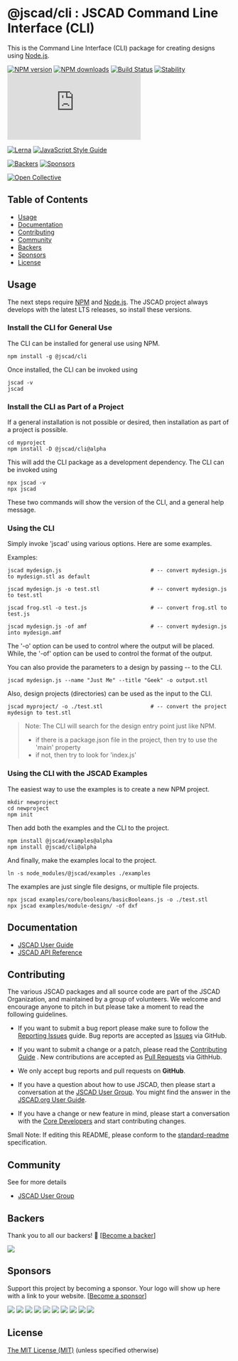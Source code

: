# @jscad/cli : JSCAD Command Line Interface (CLI)

This is the Command Line Interface (CLI) package for creating designs using [Node.js](https://nodejs.org).

[![NPM version](https://badge.fury.io/js/%40jscad%2Fcli.svg)](https://www.npmjs.com/package/@jscad/cli)
[![NPM downloads](https://img.shields.io/npm/dw/@jscad/cli)](https://www.npmjs.com/package/@jscad/cli)
[![Build Status](https://travis-ci.org/jscad/OpenJSCAD.org.svg?branch=master)](https://travis-ci.org/jscad/OpenJSCAD.org)
[![Stability](https://img.shields.io/badge/stability-stable-green.svg)](https://github.com/emersion/stability-badges#stable)
[![License](https://img.shields.io/github/license/jscad/OpenJSCAD.org)](https://github.com/jscad/OpenJSCAD.org/blob/master/LICENSE)

[![Lerna](https://img.shields.io/badge/maintained%20with-lerna-cc00ff.svg)](https://lernajs.io/)
[![JavaScript Style Guide](https://img.shields.io/badge/code_style-standard-brightgreen.svg)](https://standardjs.com)

[![Backers](https://img.shields.io/opencollective/backers/openjscad)](https://opencollective.com/openjscad)
[![Sponsors](https://img.shields.io/opencollective/sponsors/openjscad)](https://opencollective.com/openjscad)

<a href="https://opencollective.com/openjscad"><img src="https://opencollective.com/openjscad/donate/button.png?color=blue" alt="Open Collective"></a>

## Table of Contents

- [Usage](#usage)
- [Documentation](#documentation)
- [Contributing](#contributing)
- [Community](#community)
- [Backers](#backers)
- [Sponsors](#sponsors)
- [License](#license)

## Usage

The next steps require [NPM](https://www.npmjs.com/) and [Node.js](https://nodejs.org).
The JSCAD project always develops with the latest LTS releases, so install these versions.

### Install the CLI for General Use

The CLI can be installed for general use using NPM.
```
npm install -g @jscad/cli
```
Once installed, the CLI can be invoked using
```
jscad -v
jscad
```

### Install the CLI as Part of a Project

If a general installation is not possible or desired, then installation as part of a project is possible.
```
cd myproject
npm install -D @jscad/cli@alpha
```

This will add the CLI package as a development dependency. The CLI can be invoked using
```
npx jscad -v
npx jscad
```
These two commands will show the version of the CLI, and a general help message.

### Using the CLI

Simply invoke 'jscad' using various options. Here are some examples.

Examples:

```jscad mydesign.js                            # -- convert mydesign.js to mydesign.stl as default```

```jscad mydesign.js -o test.stl                # -- convert mydesign.js to test.stl```

```jscad frog.stl -o test.js                    # -- convert frog.stl to test.js```

```jscad mydesign.js -of amf                    # -- convert mydesign.js into mydesign.amf```

The '-o' option can be used to control where the output will be placed.
While, the '-of' option can be used to control the format of the output.

You can also provide the parameters to a design by passing --<paramName> <value> to the CLI.

```jscad mydesign.js --name "Just Me" --title "Geek" -o output.stl```

Also, design projects (directories) can be used as the input to the CLI.

```jscad myproject/ -o ./test.stl               # -- convert the project mydesign to test.stl```

> Note: The CLI will search for the design entry point just like NPM.
> - if there is a package.json file in the project, then try to use the 'main' property
> - if not, then try to look for 'index.js'

### Using the CLI with the JSCAD Examples

The easiest way to use the examples is to create a new NPM project.
```
mkdir newproject
cd newproject
npm init
```
Then add both the examples and the CLI to the project.
```
npm install @jscad/examples@alpha
npm install @jscad/cli@alpha
```
And finally, make the examples local to the project.
```
ln -s node_modules/@jscad/examples ./examples
```
The examples are just single file designs, or multiple file projects.
```
npx jscad examples/core/booleans/basicBooleans.js -o ./test.stl
npx jscad examples/module-design/ -of dxf
```

## Documentation

- [JSCAD User Guide](https://www.openjscad.xyz/guide.html)
- [JSCAD API Reference](https://www.openjscad.xyz/docs)

## Contributing

The various JSCAD packages and all source code are part of the JSCAD Organization, and maintained by a group of volunteers.
We welcome and encourage anyone to pitch in but please take a moment to read the following guidelines.

* If you want to submit a bug report please make sure to follow the [Reporting Issues](https://github.com/jscad/OpenJSCAD.org/wiki/Reporting-Issues) guide. Bug reports are accepted as [Issues](https://github.com/jscad/OpenJSCAD.org/issues/) via GitHub.

* If you want to submit a change or a patch, please read the [Contributing Guide](../../CONTRIBUTING.md) . New contributions are accepted as [Pull Requests](https://github.com/jscad/OpenJSCAD.org/pulls/) via GithHub.

* We only accept bug reports and pull requests on **GitHub**.

* If you have a question about how to use JSCAD, then please start a conversation at the [JSCAD User Group](https://openjscad.xyz/forum.html). You might find the answer in the [JSCAD.org User Guide](https://www.openjscad.xyz/guide.html).

* If you have a change or new feature in mind, please start a conversation with the [Core Developers](https://openjscad.xyz/forum.html) and start contributing changes.

Small Note: If editing this README, please conform to the [standard-readme](https://github.com/RichardLitt/standard-readme) specification.

## Community

See for more details
* [JSCAD User Group](https://openjscad.xyz/forum.html)

## Backers

Thank you to all our backers! 🙏 [[Become a backer](https://opencollective.com/openjscad#backer)]

<a href="https://opencollective.com/openjscad#backers" target="_blank"><img src="https://opencollective.com/openjscad/backers.svg?width=890"></a>

## Sponsors

Support this project by becoming a sponsor. Your logo will show up here with a link to your website. [[Become a sponsor](https://opencollective.com/openjscad#sponsor)]

<a href="https://opencollective.com/openjscad/sponsor/0/website" target="_blank"><img src="https://opencollective.com/openjscad/sponsor/0/avatar.svg"></a>
<a href="https://opencollective.com/openjscad/sponsor/1/website" target="_blank"><img src="https://opencollective.com/openjscad/sponsor/1/avatar.svg"></a>
<a href="https://opencollective.com/openjscad/sponsor/2/website" target="_blank"><img src="https://opencollective.com/openjscad/sponsor/2/avatar.svg"></a>
<a href="https://opencollective.com/openjscad/sponsor/3/website" target="_blank"><img src="https://opencollective.com/openjscad/sponsor/3/avatar.svg"></a>
<a href="https://opencollective.com/openjscad/sponsor/4/website" target="_blank"><img src="https://opencollective.com/openjscad/sponsor/4/avatar.svg"></a>
<a href="https://opencollective.com/openjscad/sponsor/5/website" target="_blank"><img src="https://opencollective.com/openjscad/sponsor/5/avatar.svg"></a>
<a href="https://opencollective.com/openjscad/sponsor/6/website" target="_blank"><img src="https://opencollective.com/openjscad/sponsor/6/avatar.svg"></a>
<a href="https://opencollective.com/openjscad/sponsor/7/website" target="_blank"><img src="https://opencollective.com/openjscad/sponsor/7/avatar.svg"></a>
<a href="https://opencollective.com/openjscad/sponsor/8/website" target="_blank"><img src="https://opencollective.com/openjscad/sponsor/8/avatar.svg"></a>
<a href="https://opencollective.com/openjscad/sponsor/9/website" target="_blank"><img src="https://opencollective.com/openjscad/sponsor/9/avatar.svg"></a>

## License

[The MIT License (MIT)](../../LICENSE)
(unless specified otherwise)
